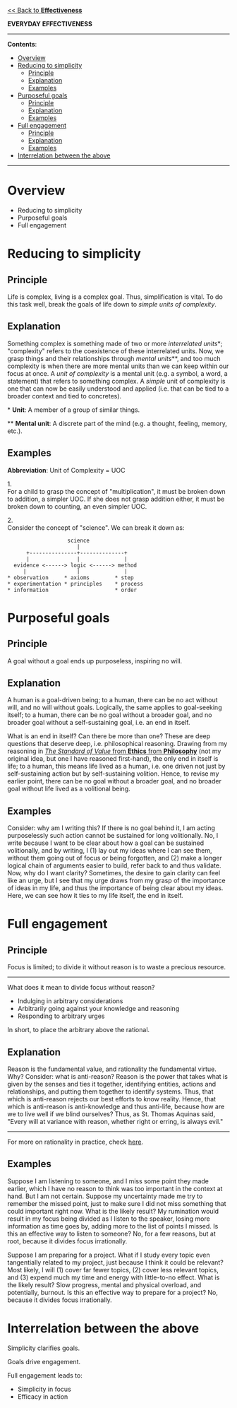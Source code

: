 [<< Back to **Effectiveness**](https://pranigopu.github.io/effectiveness)

**EVERYDAY EFFECTIVENESS**

---

**Contents**:

- [Overview](#overview)
- [Reducing to simplicity](#reducing-to-simplicity)
  - [Principle](#principle)
  - [Explanation](#explanation)
  - [Examples](#examples)
- [Purposeful goals](#purposeful-goals)
  - [Principle](#principle-1)
  - [Explanation](#explanation-1)
  - [Examples](#examples-1)
- [Full engagement](#full-engagement)
  - [Principle](#principle-2)
  - [Explanation](#explanation-2)
  - [Examples](#examples-2)
- [Interrelation between the above](#interrelation-between-the-above)

---

# Overview
- Reducing to simplicity
- Purposeful goals
- Full engagement

# Reducing to simplicity
## Principle

Life is complex, living is a complex goal. Thus, simplification is vital. To do this task well, break the goals of life down to _simple units of complexity_.

## Explanation

Something complex is something made of two or more _interrelated units_\*; "complexity" refers to the coexistence of these interrelated units. Now, we grasp things and their relationships through _mental units_\*\*, and too much complexity is when there are more mental units than we can keep within our focus at once. A _unit of complexity_ is a mental unit (e.g. a symbol, a word, a statement) that refers to something complex. A _simple_ unit of complexity is one that can now be easily understood and applied (i.e. that can be tied to a broader context and tied to concretes). 

\* **Unit**: A member of a group of similar things.

\*\* **Mental unit**: A discrete part of the mind (e.g. a thought, feeling, memory, etc.).

## Examples
**Abbreviation**: Unit of Complexity = UOC

1.<br>
For a child to grasp the concept of "multiplication", it must be broken down to addition, a simpler UOC. If she does not grasp addition either, it must be broken down to counting, an even simpler UOC.

2.<br>
Consider the concept of "science". We can break it down as:

```
                   science
                      |
      +---------------+--------------+
      |               |              |
  evidence <------> logic <------> method
     |                |              |
* observation     * axioms        * step
* experimentation * principles    * process
* information                     * order
```

# Purposeful goals
## Principle
A goal without a goal ends up purposeless, inspiring no will.

## Explanation
A human is a goal-driven being; to a human, there can be no act without will, and no will without goals. Logically, the same applies to goal-seeking itself; to a human, there can be no goal without a broader goal, and no broader goal without a self-sustaining goal, i.e. an end in itself.

What is an end in itself? Can there be more than one? These are deep questions that deserve deep, i.e. philosophical reasoning. Drawing from my reasoning in [_The Standard of Value_ from **Ethics** from **Philosophy**](https://pranigopu.github.io/philosophy/ethics/1-standard-of-value.html) (not my original idea, but one I have reasoned first-hand), the only end in itself is life; to a human, this means life lived as a human, i.e. one driven not just by self-sustaining action but by self-sustaining volition. Hence, to revise my earlier point, there can be no goal without a broader goal, and no broader goal without life lived as a volitional being.

## Examples
Consider: why am I writing this? If there is no goal behind it, I am acting purposelessly such action cannot be sustained for long volitionally. No, I write because I want to be clear about how a goal can be sustained volitionally, and by writing, I (1) lay out my ideas where I can see them, without them going out of focus or being forgotten, and (2) make a longer logical chain of arguments easier to build, refer back to and thus validate. Now, why do I want clarity? Sometimes, the desire to gain clarity can feel like an urge, but I see that my urge draws from my grasp of the importance of ideas in my life, and thus the importance of being clear about my ideas. Here, we can see how it ties to my life itself, the end in itself.

# Full engagement
## Principle
Focus is limited; to divide it without reason is to waste a precious resource.

---

What does it mean to divide focus without reason?

- Indulging in arbitrary considerations
- Arbitrarily going against your knowledge and reasoning
- Responding to arbitrary urges

In short, to place the arbitrary above the rational.

## Explanation
Reason is the fundamental value, and rationality the fundamental virtue. Why? Consider: what is anti-reason? Reason is the power that takes what is given by the senses and ties it together, identifying entities, actions and relationships, and putting them together to identify systems. Thus, that which is anti-reason rejects our best efforts to know reality. Hence, that which is anti-reason is anti-knowledge and thus anti-life, because how are we to live well if we blind ourselves? Thus, as St. Thomas Aquinas said, "Every will at variance with reason, whether right or erring, is always evil."

---

For more on rationality in practice, check [here](https://pranigopu.github.io/philosophy/epistemology/rationality-in-practice).

## Examples
Suppose I am listening to someone, and I miss some point they made earlier, which I have no reason to think was too important in the context at hand. But I am not certain. Suppose my uncertainty made me try to remember the missed point, just to make sure I did not miss something that could important right now. What is the likely result? My rumination would result in my focus being divided as I listen to the speaker, losing more information as time goes by, adding more to the list of points I missed. Is this an effective way to listen to someone? No, for a few reasons, but at root, because it divides focus irrationally.

Suppose I am preparing for a project. What if I study every topic even tangentially related to my project, just because I think it could be relevant? Most likely, I will (1) cover far fewer topics, (2) cover less relevant topics, and (3) expend much my time and energy with little-to-no effect. What is the likely result? Slow progress, mental and physical overload, and potentially, burnout. Is this an effective way to prepare for a project? No, because it divides focus irrationally.

# Interrelation between the above
Simplicity clarifies goals.

Goals drive engagement.

Full engagement leads to:

- Simplicity in focus
- Efficacy in action